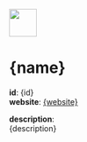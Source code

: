 <p><img src="{icon}" width="50"/></p>

# {name}

**id**:      {id}\
**website**: [{website}]({website})

**description**: \
{description}